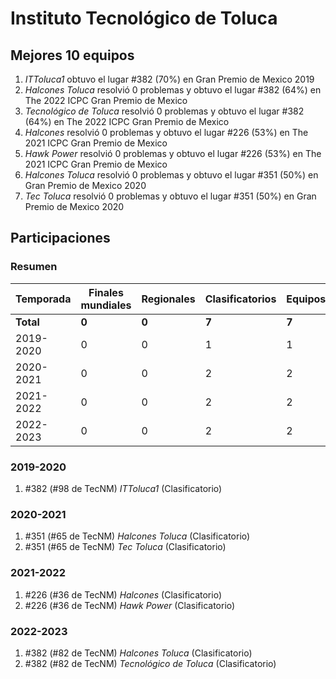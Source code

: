 ---
---

# Instituto Tecnológico de Toluca

## Mejores 10 equipos

1. _ITToluca1_ obtuvo el lugar #382 (70%) en Gran Premio de Mexico 2019
1. _Halcones Toluca_ resolvió 0 problemas y obtuvo el lugar #382 (64%) en The 2022 ICPC Gran Premio de Mexico
1. _Tecnológico de Toluca_ resolvió 0 problemas y obtuvo el lugar #382 (64%) en The 2022 ICPC Gran Premio de Mexico
1. _Halcones_ resolvió 0 problemas y obtuvo el lugar #226 (53%) en The 2021 ICPC Gran Premio de Mexico
1. _Hawk Power_ resolvió 0 problemas y obtuvo el lugar #226 (53%) en The 2021 ICPC Gran Premio de Mexico
1. _Halcones Toluca_ resolvió 0 problemas y obtuvo el lugar #351 (50%) en Gran Premio de Mexico 2020
1. _Tec Toluca_ resolvió 0 problemas y obtuvo el lugar #351 (50%) en Gran Premio de Mexico 2020

## Participaciones

### Resumen

| Temporada | Finales mundiales | Regionales | Clasificatorios | Equipos |
| --- | --- | --- | --- | --- |
| **Total** | **0** | **0** | **7** | **7** |
| 2019-2020 | 0 | 0 | 1 | 1 |
| 2020-2021 | 0 | 0 | 2 | 2 |
| 2021-2022 | 0 | 0 | 2 | 2 |
| 2022-2023 | 0 | 0 | 2 | 2 |

### 2019-2020

1. #382 (#98 de TecNM) _ITToluca1_ (Clasificatorio)

### 2020-2021

1. #351 (#65 de TecNM) _Halcones Toluca_ (Clasificatorio)
1. #351 (#65 de TecNM) _Tec Toluca_ (Clasificatorio)

### 2021-2022

1. #226 (#36 de TecNM) _Halcones_ (Clasificatorio)
1. #226 (#36 de TecNM) _Hawk Power_ (Clasificatorio)

### 2022-2023

1. #382 (#82 de TecNM) _Halcones Toluca_ (Clasificatorio)
1. #382 (#82 de TecNM) _Tecnológico de Toluca_ (Clasificatorio)



